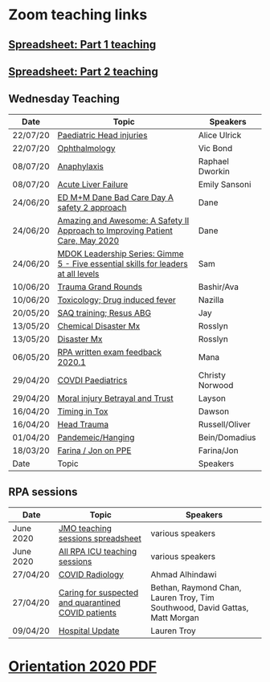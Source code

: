 # Zoom teaching links

## [Spreadsheet: Part 1 teaching](https://drive.google.com/file/d/19SnOk7yKrxkHyskwCcegMZmSUBMUUNLB/view?usp=sharing)

## [Spreadsheet: Part 2 teaching](https://docs.google.com/spreadsheets/d/1jnWn7syC7M4RzhP0wiuecrviSwpLbUPcHT-4eKX4Y-I/edit?usp=sharing)

## Wednesday Teaching

Date | Topic | Speakers
------------ | ------------- |-----------------
22/07/20 | [Paediatric Head injuries](https://youtu.be/xrviCT5fg30) | Alice Ulrick
22/07/20 | [Ophthalmology](https://youtu.be/LjoTmwDEtY4) | Vic Bond
08/07/20 | [Anaphylaxis](https://youtu.be/pwXceBDJ6BE) | Raphael Dworkin
08/07/20 | [Acute Liver Failure](https://youtu.be/iSsUBAzgx3g) | Emily Sansoni 
24/06/20 | [ED M+M Dane Bad Care Day A safety 2 approach](https://youtu.be/Dc3v9Uip4JE) | Dane
24/06/20 | [Amazing and Awesome: A Safety II Approach to Improving Patient Care, May 2020](https://youtu.be/un1WNeAVRWM) | Dane
24/06/20 | [MDOK Leadership Series: Gimme 5 - Five essential skills for leaders at all levels](https://youtu.be/zcYVZnan_34) | Sam
10/06/20 | [Trauma Grand Rounds](https://youtu.be/Ia_CRMvBJw4) | Bashir/Ava
10/06/20 | [Toxicology; Drug induced fever](https://youtu.be/scMjz6pL1ag) | Nazilla
20/05/20 | [SAQ training; Resus ABG](https://youtu.be/ClyGLvxFQik) | Jay
13/05/20 | [Chemical Disaster Mx](https://youtu.be/LKpNYbK_tiw) | Rosslyn
13/05/20 | [Disaster Mx](https://youtu.be/fE37M2WPI8I) | Rosslyn
06/05/20 | [RPA written exam feedback 2020.1](https://youtu.be/SR7SAFHCtk4) | Mana
29/04/20 |[COVDI Paediatrics](https://youtu.be/7klhEATBGGM) | Christy Norwood
29/04/20 |[Moral injury Betrayal and Trust](https://youtu.be/05-FXlH2nwc) | Layson
16/04/20 | [Timing in Tox](https://youtu.be/lvwX4i58F_8) | Dawson
16/04/20 | [Head Trauma](https://youtu.be/mRKu9hRiTZY) | Russell/Oliver
01/04/20 | [Pandemeic/Hanging](https://youtu.be/bbzI07mA4tQ) | Bein/Domadius
18/03/20 | [Farina / Jon on PPE](https://youtu.be/pXlwkuETwwc) | Farina/Jon
Date | Topic | Speakers




## RPA sessions

Date | Topic | Speakers
------------ | ------------- |-----------------
June 2020 | [JMO teaching sessions spreadsheet](https://docs.google.com/spreadsheets/d/1a_71KOF8Hkwx38DCl_qsGGXdbCH2x68hjieI2ykBLK0/edit?usp=sharing) | various speakers
June 2020 | [All RPA ICU teaching sessions](https://bit.ly/RPAICSwednesday) | various speakers
27/04/20 | [COVID Radiology](https://youtu.be/p_2OZN_NCBw) | Ahmad Alhindawi
27/04/20 | [Caring for suspected and quarantined COVID patients](https://youtu.be/unQE3hk4Kns) | Bethan, Raymond Chan, Lauren Troy, Tim Southwood, David Gattas, Matt Morgan
09/04/20 | [Hospital Update](https://youtu.be/u9ppr0dKokM)| Lauren Troy


# [Orientation 2020 PDF](https://drive.google.com/file/d/1h7NmatZSx6flgwH4va62r_Afl_zHSp_d/view?usp=sharing)
